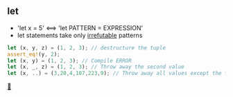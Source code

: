 ## let

* 'let x = 5' <==> 'let PATTERN = EXPRESSION'
* let statements take only [irrefutable](https://doc.rust-lang.org/book/ch18-02-refutability.html) patterns

```rust
let (x, y, z) = (1, 2, 3); // destructure the tuple
assert_eq!(y, 2);
let (x, y) = (1, 2, 3); // Compile ERROR
let (x, _, z) = (1, 2, 3); // Throw away the second value
let (x, ..) = (3,20,4,107,223,9); // Throw away all values except the first
```

[📒](https://doc.rust-lang.org/book/ch18-01-all-the-places-for-patterns.html#let-statements)